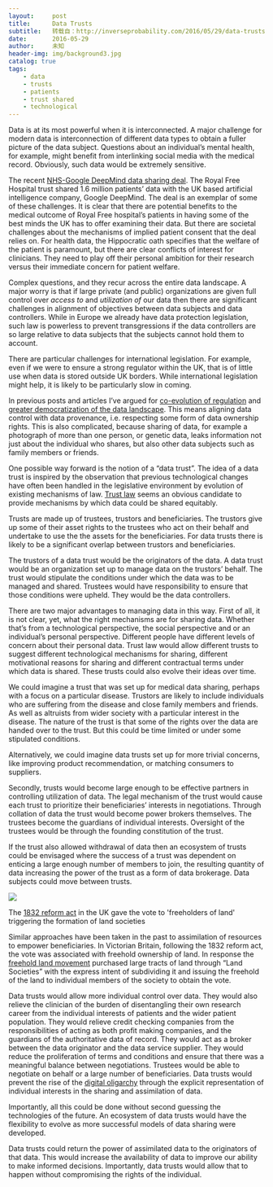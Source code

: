 ```yaml
---
layout:     post
title:      Data Trusts
subtitle:   转载自：http://inverseprobability.com/2016/05/29/data-trusts
date:       2016-05-29
author:     未知
header-img: img/background3.jpg
catalog: true
tags:
    - data
    - trusts
    - patients
    - trust shared
    - technological
---
```


Data is at its most powerful when it is interconnected. A major challenge for modern data is interconnection of different data types to obtain a fuller picture of the data subject. Questions about an individual’s mental health, for example, might benefit from interlinking social media with the medical record. Obviously, such data would be extremely sensitive.

The recent [NHS-Google DeepMind data sharing deal](http://www.theguardian.com/media-network/2016/may/05/google-deepmind-patient-data-privacy-data-sharing). The Royal Free Hospital trust shared 1.6 million patients’ data with the UK based artificial intelligence company, Google DeepMind. The deal is an exemplar of some of these challenges. It is clear that there are potential benefits to the medical outcome of Royal Free hospital’s patients in having some of the best minds the UK has to offer examining their data. But there are societal challenges about the mechanisms of implied patient consent that the deal relies on. For health data, the Hippocratic oath specifies that the welfare of the patient is paramount, but there are clear conflicts of interest for clinicians. They need to play off their personal ambition for their research versus their immediate concern for patient welfare.

Complex questions, and they recur across the entire data landscape. A major worry is that if large private (and public) organizations are given full control over *access to* and *utilization of* our data then there are significant challenges in alignment of objectives between data subjects and data controllers. While in Europe we already have data protection legislation, such law is powerless to prevent transgressions if the data controllers are so large relative to data subjects that the subjects cannot hold them to account.

There are particular challenges for international legislation. For example, even if we were to ensure a strong regulator within the UK, that is of little use when data is stored outside UK borders. While international legislation might help, it is likely to be particularly slow in coming.

In previous posts and articles I’ve argued for [co-evolution of regulation](http://www.theguardian.com/media-network/2015/apr/02/rules-digital-technology-internet-bill-rights) and [greater democratization of the data landscape](http://www.theguardian.com/media-network/2015/nov/16/information-barons-threaten-autonomy-privacy-online). This means aligning data control with data provenance, i.e. respecting some form of data ownership rights. This is also complicated, because sharing of data, for example a photograph of more than one person, or genetic data, leaks information not just about the individual who shares, but also other data subjects such as family members or friends.

One possible way forward is the notion of a “data trust”. The idea of a data trust is inspired by the observation that previous technological changes have often been handled in the legislative environment by evolution of existing mechanisms of law. [Trust law](https://en.wikipedia.org/wiki/Trust_law) seems an obvious candidate to provide mechanisms by which data could be shared equitably.

Trusts are made up of trustees, trustors and beneficiaries. The trustors give up some of their asset rights to the trustees who act on their behalf and undertake to use the the assets for the beneficiaries. For data trusts there is likely to be a significant overlap between trustors and beneficiaries.

The trustors of a data trust would be the originators of the data. A data trust would be an organization set up to manage data on the trustors’ behalf. The trust would stipulate the conditions under which the data was to be managed and shared. Trustees would have responsibility to ensure that those conditions were upheld. They would be the data controllers.

There are two major advantages to managing data in this way. First of all, it is not clear, yet, what the right mechanisms are for sharing data. Whether that’s from a technological perspective, the social perspective and or an individual’s personal perspective. Different people have different levels of concern about their personal data. Trust law would allow different trusts to suggest different technological mechanisms for sharing, different motivational reasons for sharing and different contractual terms under which data is shared. These trusts could also evolve their ideas over time.

We could imagine a trust that was set up for medical data sharing, perhaps with a focus on a particular disease. Trustors are likely to include individuals who are suffering from the disease and close family members and friends. As well as altruists from wider society with a particular interest in the disease. The nature of the trust is that some of the rights over the data are handed over to the trust. But this could be time limited or under some stipulated conditions.

Alternatively, we could imagine data trusts set up for more trivial concerns, like improving product recommendation, or matching consumers to suppliers.

Secondly, trusts would become large enough to be effective partners in controlling utilization of data. The legal mechanism of the trust would cause each trust to prioritize their beneficiaries’ interests in negotiations. Through collation of data the trust would become power brokers themselves. The trustees become the guardians of individual interests. Oversight of the trustees would be through the founding constitution of the trust.

If the trust also allowed withdrawal of data then an ecosystem of trusts could be envisaged where the success of a trust was dependent on enticing a large enough number of members to join, the resulting quantity of data increasing the power of the trust as a form of data brokerage. Data subjects could move between trusts.

![](https://upload.wikimedia.org/wikipedia/en/7/7e/Reform_Act_1832.jpg)

The [1832 reform act](https://en.wikipedia.org/wiki/Reform_Act_1832) in the UK gave the vote to 'freeholders of land' triggering the formation of land societies

Similar approaches have been taken in the past to assimilation of resources to empower beneficiaries. In Victorian Britain, following the 1832 reform act, the vote was associated with freehold ownership of land. In response the [freehold land movement](http://ehr.oxfordjournals.org/content/CVI/CCCCXIX/319.extract) purchased large tracts of land through “Land Societies” with the express intent of subdividing it and issuing the freehold of the land to individual members of the society to obtain the vote.

Data trusts would allow more individual control over data. They would also relieve the clinician of the burden of disentangling their own research career from the individual interests of patients and the wider patient population. They would relieve credit checking companies from the responsibilities of acting as both profit making companies, and the guardians of the authoritative data of record. They would act as a broker between the data originator and the data service supplier. They would reduce the proliferation of terms and conditions and ensure that there was a meaningful balance between negotiations. Trustees would be able to negotiate on behalf or a large number of beneficiaries. Data trusts would prevent the rise of the [digital oligarchy](http://www.theguardian.com/media-network/2015/mar/05/digital-oligarchy-algorithms-personal-data) through the explicit representation of individual interests in the sharing and assimilation of data.

Importantly, all this could be done without second guessing the technologies of the future. An ecosystem of data trusts would have the flexibility to evolve as more successful models of data sharing were developed.

Data trusts could return the power of assimilated data to the originators of that data. This would increase the availability of data to improve our ability to make informed decisions. Importantly, data trusts would allow that to happen without compromising the rights of the individual.
